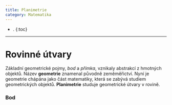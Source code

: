 ```yaml
---
title: Planimetrie
category: Matematika
---
```


- .
{:toc}
---

# Rovinné útvary
Základní geometrické pojmy, *bod* a *přímka*, vznikaly abstrakcí z hmotných objektů. Název **geometrie** znamenal původně zeměměřictví. Nyní je geometrie chápána jako část matematiky, která se zabývá studiem geometrických objektů.
**Planimetrie** studuje geometrické útvary v rovině.

### Bod